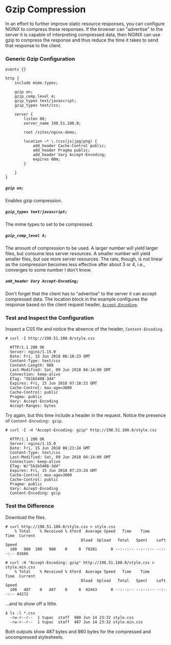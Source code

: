 # Gzip Compression

In an effort to further improve static resource responses, you can configure NGINX to compress these responses. If the browser can "advertise" to the server it is capable of interpreting compressed data, then NGINX can use gzip to compress the response and thus reduce the time it takes to send that response to the client.

### Generic Gzip Configuration

```nginx
events {}

http {
    include mime.types;

    gzip on;
    gzip_comp_level 4;
    gzip_types text/javascript;
    gzip_types text/css;

    server {
        listen 80;
        server_name 198.51.100.0;

        root /sites/nginx-demo;

        location ~* \.(css|js|jpg|png) {
            add_header Cache-Control public;
            add_header Pragma public;
            add_header Vary Accept-Encoding;
            expires 60m;
        }

    }
}
```
##### `gzip on;`

Enables gzip compression.

##### `gzip_types text/javascript;`

The mime types to set to be compressed.

##### `gzip_comp_level 4;`

The amount of compression to be used. A larger number will yield larger files, but consume less server resources. A smaller number will yield smaller files, but use more server resources. The rate, though, is not linear as the compression becomes less effective after about 3 or 4, i.e., converges to some number I don't know.

##### `add_header Vary Accept-Encoding;`

Don't forget that the client has to "advertise" to the server it can accept compressed data. The location block in the example configures the response based on the client request header, [`Accept-Encoding`](https://developer.mozilla.org/en-US/docs/Web/HTTP/Headers/Accept-Encoding).

### Test and Inspect the Configuration

Inspect a CSS file and notice the absence of the header, `Content-Encoding`.

```console
# curl -I http://198.51.100.0/style.css

  HTTP/1.1 200 OK
  Server: nginx/1.15.0
  Date: Fri, 15 Jun 2018 06:18:23 GMT
  Content-Type: text/css
  Content-Length: 980
  Last-Modified: Sat, 09 Jun 2018 04:14:00 GMT
  Connection: keep-alive
  ETag: "5b1b5408-3d4"
  Expires: Fri, 15 Jun 2018 07:18:23 GMT
  Cache-Control: max-age=3600
  Cache-Control: public
  Pragma: public
  Vary: Accept-Encoding
  Accept-Ranges: bytes
```

Try again, but this time include a header in the request. Notice the presence of `Content-Encoding: gzip`.

```console
# curl -I -H "Accept-Encoding: gzip" http://198.51.100.0/style.css

  HTTP/1.1 200 OK
  Server: nginx/1.15.0
  Date: Fri, 15 Jun 2018 06:23:24 GMT
  Content-Type: text/css
  Last-Modified: Sat, 09 Jun 2018 04:14:00 GMT
  Connection: keep-alive
  ETag: W/"5b1b5408-3d4"
  Expires: Fri, 15 Jun 2018 07:23:24 GMT
  Cache-Control: max-age=3600
  Cache-Control: public
  Pragma: public
  Vary: Accept-Encoding
  Content-Encoding: gzip
```

### Test the Difference

Download the files.

```console
# curl http://198.51.100.0/style.css > style.css
    % Total    % Received % Xferd  Average Speed   Time    Time     Time  Current
                                 Dload  Upload   Total   Spent    Left  Speed
  100   980  100   980    0     0  79281      0 --:--:-- --:--:-- --:--:-- 81666

# curl -H "Accept-Encoding: gzip" http://198.51.100.0/style.css > style.min.css
    % Total    % Received % Xferd  Average Speed   Time    Time     Time  Current
                                 Dload  Upload   Total   Spent    Left  Speed
  100   487    0   487    0     0  42443      0 --:--:-- --:--:-- --:--:-- 44272
```

...and to show off a little.

```console
$ ls -l *.css
  -rw-r--r--  1 tupac  staff  980 Jun 14 23:32 style.css
  -rw-r--r--  1 tupac  staff  487 Jun 14 23:32 style.min.css
```

Both outputs show 487 bytes and 980 bytes for the compressed and uncompressed stylesheets.
